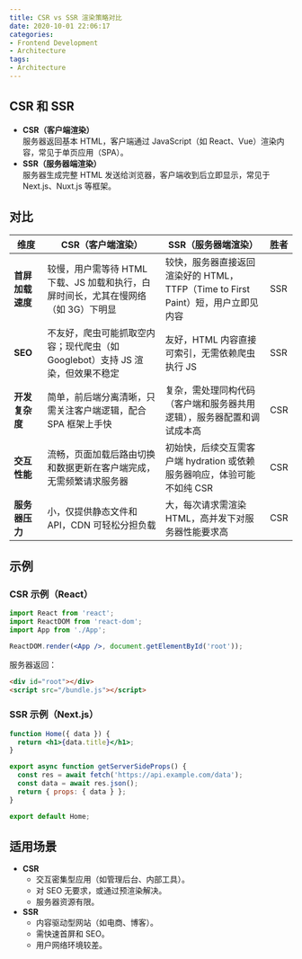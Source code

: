 ```yaml
---
title: CSR vs SSR 渲染策略对比
date: 2020-10-01 22:06:17
categories: 
- Frontend Development 
- Architecture
tags: 
- Architecture
---
```


## CSR 和 SSR 
- **CSR（客户端渲染）**  
  服务器返回基本 HTML，客户端通过 JavaScript（如 React、Vue）渲染内容，常见于单页应用（SPA）。
- **SSR（服务器端渲染）**  
  服务器生成完整 HTML 发送给浏览器，客户端收到后立即显示，常见于 Next.js、Nuxt.js 等框架。

## 对比

| **维度**            | **CSR（客户端渲染）**                                                                 | **SSR（服务器端渲染）**                                                              | **胜者** |
|---------------------|-------------------------------------------------------------------------------------|------------------------------------------------------------------------------------|----------|
| **首屏加载速度**    | 较慢，用户需等待 HTML 下载、JS 加载和执行，白屏时间长，尤其在慢网络（如 3G）下明显 | 较快，服务器直接返回渲染好的 HTML，TTFP（Time to First Paint）短，用户立即见内容 | SSR      |
| **SEO**             | 不友好，爬虫可能抓取空内容；现代爬虫（如 Googlebot）支持 JS 渲染，但效果不稳定       | 友好，HTML 内容直接可索引，无需依赖爬虫执行 JS                                      | SSR      |
| **开发复杂度**      | 简单，前后端分离清晰，只需关注客户端逻辑，配合 SPA 框架上手快                      | 复杂，需处理同构代码（客户端和服务器共用逻辑），服务器配置和调试成本高              | CSR      |
| **交互性能**        | 流畅，页面加载后路由切换和数据更新在客户端完成，无需频繁请求服务器                  | 初始快，后续交互需客户端 hydration 或依赖服务器响应，体验可能不如纯 CSR            | CSR      |
| **服务器压力**      | 小，仅提供静态文件和 API，CDN 可轻松分担负载                                       | 大，每次请求需渲染 HTML，高并发下对服务器性能要求高                                | CSR      |

## 示例

### CSR 示例（React）
```jsx
import React from 'react';
import ReactDOM from 'react-dom';
import App from './App';

ReactDOM.render(<App />, document.getElementById('root'));
```
服务器返回：
```html
<div id="root"></div>
<script src="/bundle.js"></script>
```

### SSR 示例（Next.js）
```jsx
function Home({ data }) {
  return <h1>{data.title}</h1>;
}

export async function getServerSideProps() {
  const res = await fetch('https://api.example.com/data');
  const data = await res.json();
  return { props: { data } };
}

export default Home;
```

## 适用场景
- **CSR**  
  - 交互密集型应用（如管理后台、内部工具）。  
  - 对 SEO 无要求，或通过预渲染解决。  
  - 服务器资源有限。
- **SSR**  
  - 内容驱动型网站（如电商、博客）。  
  - 需快速首屏和 SEO。  
  - 用户网络环境较差。
